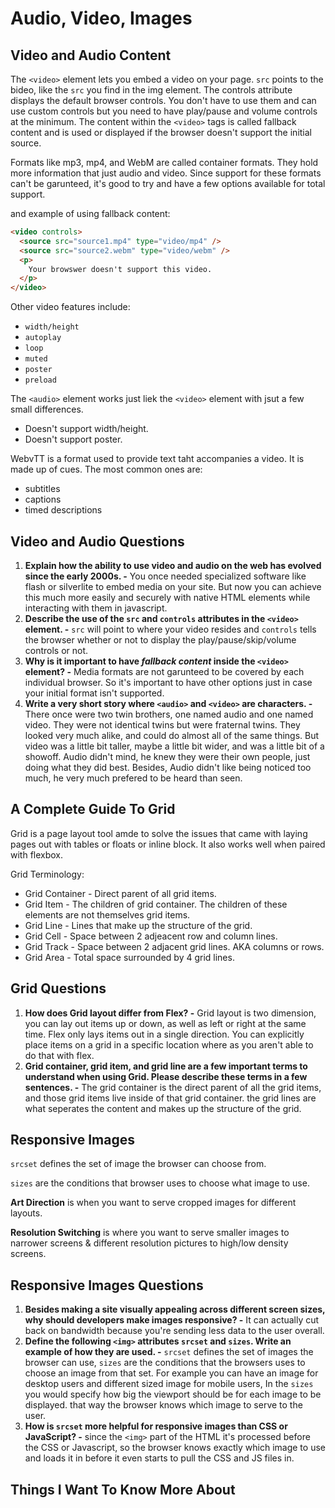 # Audio, Video, Images

## Video and Audio Content

The `<video>` element lets you embed a video on your page. `src` points to the bideo, like the `src` you find in the img element. The controls attribute displays the default browser controls. You don't have to use them and can use custom controls but you need to have play/pause and volume controls at the minimum. The content within the `<video>` tags is called fallback content and is used or displayed if the browser doesn't support the initial source.

Formats like mp3, mp4, and WebM are called container formats. They hold more information that just audio and video. Since support for these formats can't be garunteed, it's good to try and have a few options available for total support.

and example of using fallback content:

```html
<video controls>
  <source src="source1.mp4" type="video/mp4" />
  <source src="source2.webm" type="video/webm" />
  <p>
    Your browswer doesn't support this video.
  </p>
</video>
```

Other video features include:

* `width/height`
* `autoplay`
* `loop`
* `muted`
* `poster`
* `preload`

The `<audio>` element works just liek the `<video>` element with jsut a few small differences.

* Doesn't support width/height.
* Doesn't support poster.

WebvTT is a format used to provide text taht accompanies a video. It is made up of cues. The most common ones are:

* subtitles
* captions
* timed descriptions

## Video and Audio Questions

1. **Explain how the ability to use video and audio on the web has evolved since the early 2000s. -** You once needed specialized software like flash or silverlite to embed media on your site. But now you can achieve this much more easily and securely with native HTML elements while interacting with them in javascript.
2. **Describe the use of the `src` and `controls` attributes in the `<video>` element. -** `src` will point to where your video resides and `controls` tells the browser whether or not to display the play/pause/skip/volume controls or not.
3. **Why is it important to have *fallback content* inside the `<video>` element? -** Media formats are not garunteed to be covered by each individual browser. So it's important to have other options just in case your initial format isn't supported.
4. **Write a very short story where `<audio>` and `<video>` are characters. -** There once were two twin brothers, one named audio and one named video. They were not identical twins but were fraternal twins. They looked very much alike, and could do almost all of the same things. But video was a little bit taller, maybe a little bit wider, and was a little bit of a showoff. Audio didn't mind, he knew they were their own people, just doing what they did best. Besides, Audio didn't like being noticed too much, he very much prefered to be heard than seen.

## A Complete Guide To Grid

Grid is a page layout tool amde to solve the issues that came with laying pages out with tables or floats or inline block. It also works well when paired with flexbox.

Grid Terminology:

* Grid Container - Direct parent of all grid items.
* Grid Item - The children of grid container. The children of these elements are not themselves grid items.
* Grid Line - Lines that make up the structure of the grid.
* Grid Cell - Space between 2 adjeacent row and column lines.
* Grid Track - Space between 2 adjacent grid lines. AKA columns or rows.
* Grid Area - Total space surrounded by 4 grid lines.

## Grid Questions

1. **How does Grid layout differ from Flex? -** Grid layout is two dimension, you can lay out items up or down, as well as left or right at the same time. Flex only lays items out in a single direction. You can explicitly place items on a grid in a specific location where as you aren't able to do that with flex.
2. **Grid container, grid item, and grid line are a few important terms to understand when using Grid. Please describe these terms in a few sentences. -** The grid container is the direct parent of all the grid items, and those grid items live inside of that grid container. the grid lines are what seperates the content and makes up the structure of the grid.

## Responsive Images

`srcset` defines the set of image the browser can choose from.

`sizes` are the conditions that browser uses to choose what image to use.

**Art Direction** is when you want to serve cropped images for different layouts.

**Resolution Switching** is where you want to serve smaller images to narrower screens & different resolution pictures to high/low density screens.

## Responsive Images Questions

1. **Besides making a site visually appealing across different screen sizes, why should developers make images responsive? -** It can actually cut back on bandwidth because you're sending less data to the user overall.
2. **Define the following `<img>` attributes `srcset` and `sizes`. Write an example of how they are used. -** `srcset` defines the set of images the browser can use, `sizes` are the conditions that the browsers uses to choose an image from that set. For example you can have an image for desktop users and different sized image for mobile users, In the `sizes` you would specify how big the viewport should be for each image to be displayed. that way the browser knows which image to serve to the user.
3. **How is `srcset` more helpful for responsive images than CSS or JavaScript? -** since the `<img>` part of the HTML it's processed before the CSS or Javascript, so the browser knows exactly which image to use and loads it in before it even starts to pull the CSS and JS files in.

## Things I Want To Know More About
